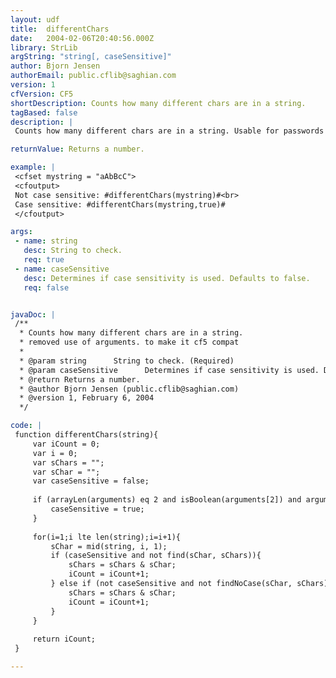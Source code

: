 ```yaml
---
layout: udf
title:  differentChars
date:   2004-02-06T20:40:56.000Z
library: StrLib
argString: "string[, caseSensitive]"
author: Bjorn Jensen
authorEmail: public.cflib@saghian.com
version: 1
cfVersion: CF5
shortDescription: Counts how many different chars are in a string.
tagBased: false
description: |
 Counts how many different chars are in a string. Usable for passwords where you can ensure there is at least x different chars, can check case sensitive and not.

returnValue: Returns a number.

example: |
 <cfset mystring = "aAbBcC">
 <cfoutput>
 Not case sensitive: #differentChars(mystring)#<br>
 Case sensitive: #differentChars(mystring,true)#
 </cfoutput>

args:
 - name: string
   desc: String to check.
   req: true
 - name: caseSensitive
   desc: Determines if case sensitivity is used. Defaults to false.
   req: false


javaDoc: |
 /**
  * Counts how many different chars are in a string.
  * removed use of arguments. to make it cf5 compat
  * 
  * @param string      String to check. (Required)
  * @param caseSensitive      Determines if case sensitivity is used. Defaults to false. (Optional)
  * @return Returns a number. 
  * @author Bjorn Jensen (public.cflib@saghian.com) 
  * @version 1, February 6, 2004 
  */

code: |
 function differentChars(string){
     var iCount = 0;
     var i = 0;
     var sChars = "";
     var sChar = "";
     var caseSensitive = false;
 
     if (arrayLen(arguments) eq 2 and isBoolean(arguments[2]) and arguments[2]) {
         caseSensitive = true;
     }
     
     for(i=1;i lte len(string);i=i+1){
         sChar = mid(string, i, 1);
         if (caseSensitive and not find(sChar, sChars)){
             sChars = sChars & sChar;
             iCount = iCount+1;
         } else if (not caseSensitive and not findNoCase(sChar, sChars)){
             sChars = sChars & sChar;
             iCount = iCount+1;
         }
     }
 
     return iCount;
 }

---
```


